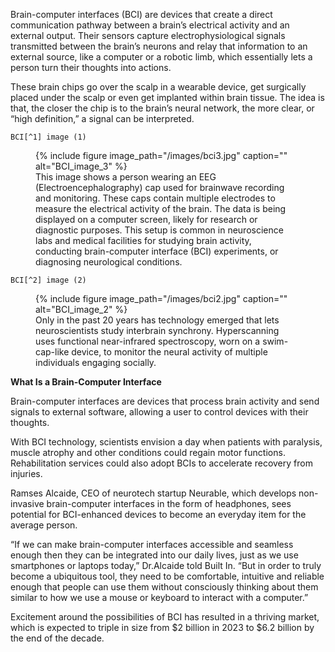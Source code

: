 Brain-computer interfaces (BCI) are devices that create a direct communication pathway between a brain’s electrical activity and an external output. 
Their sensors capture electrophysiological signals transmitted between the brain’s neurons and relay that information to an external source, like a computer or a robotic limb, which essentially lets a person turn their thoughts into actions.

These brain chips go over the scalp in a wearable device, get surgically placed under the scalp or even get implanted within brain tissue. 
The idea is that, the closer the chip is to the brain’s neural network, the more clear, or “high definition,” a signal can be interpreted.  

`BCI[^1] image (1)`
<figure id="fig:BCI3">
{% include figure image_path="/images/bci3.jpg" caption="" alt="BCI_image_3" %}
<figcaption>
This image shows a person wearing an EEG (Electroencephalography) cap used for brainwave recording and monitoring. 
These caps contain multiple electrodes to measure the electrical activity of the brain. 
The data is being displayed on a computer screen, likely for research or diagnostic purposes. 
This setup is common in neuroscience labs and medical facilities for studying brain activity, conducting brain-computer interface (BCI) experiments, or diagnosing neurological conditions.
</figcaption>
</figure>

`BCI[^2] image (2)`
<figure id="fig:BCI2">
{% include figure image_path="/images/bci2.jpg" caption="" alt="BCI_image_2" %}
<figcaption>
Only in the past 20 years has technology emerged that lets neuroscientists study interbrain synchrony.
Hyperscanning uses functional near-infrared spectroscopy, worn on a swim-cap-like device, to monitor the neural activity of multiple individuals engaging socially.
</figcaption>
</figure>

**What Is a Brain-Computer Interface**

Brain-computer interfaces are devices that process brain activity and send signals to external software, allowing a user to control devices with their thoughts.

With BCI technology, scientists envision a day when patients with paralysis, muscle atrophy and other conditions could regain motor functions. 
Rehabilitation services could also adopt BCIs to accelerate recovery from injuries.

Ramses Alcaide, CEO of neurotech startup Neurable, which develops non-invasive brain-computer interfaces in the form of headphones, sees potential for BCI-enhanced devices to become an everyday item for the average person.

“If we can make brain-computer interfaces accessible and seamless enough then they can be integrated into our daily lives, just as we use smartphones or laptops today,” Dr.Alcaide told Built In. “But in order to truly become a ubiquitous tool, they need to be comfortable, intuitive and reliable enough that people can use them without consciously thinking about them similar to how we use a mouse or keyboard to interact with a computer.”

Excitement around the possibilities of BCI has resulted in a thriving market, which is expected to triple in size from $2 billion in 2023 to $6.2 billion by the end of the decade.

[^1]: fig. **BCI_1_image**

[^2]: fig. **BCI_2_image**
